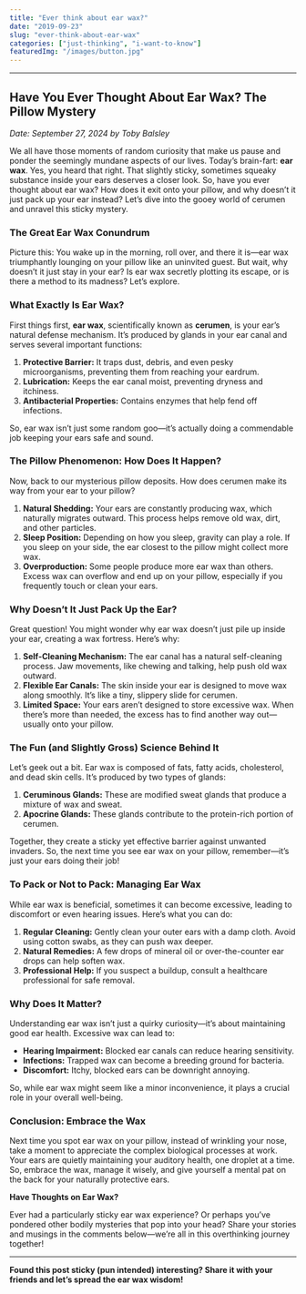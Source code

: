 ```yaml
---
title: "Ever think about ear wax?"
date: "2019-09-23"
slug: "ever-think-about-ear-wax"
categories: ["just-thinking", "i-want-to-know"]
featuredImg: "/images/button.jpg"
---
```


<!-- wp:separator -->
<hr class="wp-block-separator has-alpha-channel-opacity"/>
<!-- /wp:separator -->

<!-- wp:heading -->
<h2 class="wp-block-heading"><strong>Have You Ever Thought About Ear Wax? The Pillow Mystery</strong></h2>
<!-- /wp:heading -->

<!-- wp:paragraph -->
<p><em>Date: September 27, 2024 by Toby Balsley</em></p>
<!-- /wp:paragraph -->

<!-- wp:paragraph -->
<p>We all have those moments of random curiosity that make us pause and ponder the seemingly mundane aspects of our lives. Today’s brain-fart: <strong>ear wax</strong>. Yes, you heard that right. That slightly sticky, sometimes squeaky substance inside your ears deserves a closer look. So, have you ever thought about ear wax? How does it exit onto your pillow, and why doesn’t it just pack up your ear instead? Let’s dive into the gooey world of cerumen and unravel this sticky mystery.</p>
<!-- /wp:paragraph -->

<!-- wp:heading {"level":3} -->
<h3 class="wp-block-heading"><strong>The Great Ear Wax Conundrum</strong></h3>
<!-- /wp:heading -->

<!-- wp:paragraph -->
<p>Picture this: You wake up in the morning, roll over, and there it is—ear wax triumphantly lounging on your pillow like an uninvited guest. But wait, why doesn’t it just stay in your ear? Is ear wax secretly plotting its escape, or is there a method to its madness? Let’s explore.</p>
<!-- /wp:paragraph -->

<!-- wp:heading {"level":3} -->
<h3 class="wp-block-heading"><strong>What Exactly Is Ear Wax?</strong></h3>
<!-- /wp:heading -->

<!-- wp:paragraph -->
<p>First things first, <strong>ear wax</strong>, scientifically known as <strong>cerumen</strong>, is your ear’s natural defense mechanism. It’s produced by glands in your ear canal and serves several important functions:</p>
<!-- /wp:paragraph -->

<!-- wp:list {"ordered":true} -->
<ol class="wp-block-list"><!-- wp:list-item -->
<li><strong>Protective Barrier:</strong> It traps dust, debris, and even pesky microorganisms, preventing them from reaching your eardrum.</li>
<!-- /wp:list-item -->

<!-- wp:list-item -->
<li><strong>Lubrication:</strong> Keeps the ear canal moist, preventing dryness and itchiness.</li>
<!-- /wp:list-item -->

<!-- wp:list-item -->
<li><strong>Antibacterial Properties:</strong> Contains enzymes that help fend off infections.</li>
<!-- /wp:list-item --></ol>
<!-- /wp:list -->

<!-- wp:paragraph -->
<p>So, ear wax isn’t just some random goo—it’s actually doing a commendable job keeping your ears safe and sound.</p>
<!-- /wp:paragraph -->

<!-- wp:heading {"level":3} -->
<h3 class="wp-block-heading"><strong>The Pillow Phenomenon: How Does It Happen?</strong></h3>
<!-- /wp:heading -->

<!-- wp:paragraph -->
<p>Now, back to our mysterious pillow deposits. How does cerumen make its way from your ear to your pillow?</p>
<!-- /wp:paragraph -->

<!-- wp:list {"ordered":true} -->
<ol class="wp-block-list"><!-- wp:list-item -->
<li><strong>Natural Shedding:</strong> Your ears are constantly producing wax, which naturally migrates outward. This process helps remove old wax, dirt, and other particles.</li>
<!-- /wp:list-item -->

<!-- wp:list-item -->
<li><strong>Sleep Position:</strong> Depending on how you sleep, gravity can play a role. If you sleep on your side, the ear closest to the pillow might collect more wax.</li>
<!-- /wp:list-item -->

<!-- wp:list-item -->
<li><strong>Overproduction:</strong> Some people produce more ear wax than others. Excess wax can overflow and end up on your pillow, especially if you frequently touch or clean your ears.</li>
<!-- /wp:list-item --></ol>
<!-- /wp:list -->

<!-- wp:heading {"level":3} -->
<h3 class="wp-block-heading"><strong>Why Doesn’t It Just Pack Up the Ear?</strong></h3>
<!-- /wp:heading -->

<!-- wp:paragraph -->
<p>Great question! You might wonder why ear wax doesn’t just pile up inside your ear, creating a wax fortress. Here’s why:</p>
<!-- /wp:paragraph -->

<!-- wp:list {"ordered":true} -->
<ol class="wp-block-list"><!-- wp:list-item -->
<li><strong>Self-Cleaning Mechanism:</strong> The ear canal has a natural self-cleaning process. Jaw movements, like chewing and talking, help push old wax outward.</li>
<!-- /wp:list-item -->

<!-- wp:list-item -->
<li><strong>Flexible Ear Canals:</strong> The skin inside your ear is designed to move wax along smoothly. It’s like a tiny, slippery slide for cerumen.</li>
<!-- /wp:list-item -->

<!-- wp:list-item -->
<li><strong>Limited Space:</strong> Your ears aren’t designed to store excessive wax. When there’s more than needed, the excess has to find another way out—usually onto your pillow.</li>
<!-- /wp:list-item --></ol>
<!-- /wp:list -->

<!-- wp:heading {"level":3} -->
<h3 class="wp-block-heading"><strong>The Fun (and Slightly Gross) Science Behind It</strong></h3>
<!-- /wp:heading -->

<!-- wp:paragraph -->
<p>Let’s geek out a bit. Ear wax is composed of fats, fatty acids, cholesterol, and dead skin cells. It’s produced by two types of glands:</p>
<!-- /wp:paragraph -->

<!-- wp:list {"ordered":true} -->
<ol class="wp-block-list"><!-- wp:list-item -->
<li><strong>Ceruminous Glands:</strong> These are modified sweat glands that produce a mixture of wax and sweat.</li>
<!-- /wp:list-item -->

<!-- wp:list-item -->
<li><strong>Apocrine Glands:</strong> These glands contribute to the protein-rich portion of cerumen.</li>
<!-- /wp:list-item --></ol>
<!-- /wp:list -->

<!-- wp:paragraph -->
<p>Together, they create a sticky yet effective barrier against unwanted invaders. So, the next time you see ear wax on your pillow, remember—it’s just your ears doing their job!</p>
<!-- /wp:paragraph -->

<!-- wp:heading {"level":3} -->
<h3 class="wp-block-heading"><strong>To Pack or Not to Pack: Managing Ear Wax</strong></h3>
<!-- /wp:heading -->

<!-- wp:paragraph -->
<p>While ear wax is beneficial, sometimes it can become excessive, leading to discomfort or even hearing issues. Here’s what you can do:</p>
<!-- /wp:paragraph -->

<!-- wp:list {"ordered":true} -->
<ol class="wp-block-list"><!-- wp:list-item -->
<li><strong>Regular Cleaning:</strong> Gently clean your outer ears with a damp cloth. Avoid using cotton swabs, as they can push wax deeper.</li>
<!-- /wp:list-item -->

<!-- wp:list-item -->
<li><strong>Natural Remedies:</strong> A few drops of mineral oil or over-the-counter ear drops can help soften wax.</li>
<!-- /wp:list-item -->

<!-- wp:list-item -->
<li><strong>Professional Help:</strong> If you suspect a buildup, consult a healthcare professional for safe removal.</li>
<!-- /wp:list-item --></ol>
<!-- /wp:list -->

<!-- wp:heading {"level":3} -->
<h3 class="wp-block-heading"><strong>Why Does It Matter?</strong></h3>
<!-- /wp:heading -->

<!-- wp:paragraph -->
<p>Understanding ear wax isn’t just a quirky curiosity—it’s about maintaining good ear health. Excessive wax can lead to:</p>
<!-- /wp:paragraph -->

<!-- wp:list -->
<ul class="wp-block-list"><!-- wp:list-item -->
<li><strong>Hearing Impairment:</strong> Blocked ear canals can reduce hearing sensitivity.</li>
<!-- /wp:list-item -->

<!-- wp:list-item -->
<li><strong>Infections:</strong> Trapped wax can become a breeding ground for bacteria.</li>
<!-- /wp:list-item -->

<!-- wp:list-item -->
<li><strong>Discomfort:</strong> Itchy, blocked ears can be downright annoying.</li>
<!-- /wp:list-item --></ul>
<!-- /wp:list -->

<!-- wp:paragraph -->
<p>So, while ear wax might seem like a minor inconvenience, it plays a crucial role in your overall well-being.</p>
<!-- /wp:paragraph -->

<!-- wp:heading {"level":3} -->
<h3 class="wp-block-heading"><strong>Conclusion: Embrace the Wax</strong></h3>
<!-- /wp:heading -->

<!-- wp:paragraph -->
<p>Next time you spot ear wax on your pillow, instead of wrinkling your nose, take a moment to appreciate the complex biological processes at work. Your ears are quietly maintaining your auditory health, one droplet at a time. So, embrace the wax, manage it wisely, and give yourself a mental pat on the back for your naturally protective ears.</p>
<!-- /wp:paragraph -->

<!-- wp:paragraph -->
<p><strong>Have Thoughts on Ear Wax?</strong></p>
<!-- /wp:paragraph -->

<!-- wp:paragraph -->
<p>Ever had a particularly sticky ear wax experience? Or perhaps you’ve pondered other bodily mysteries that pop into your head? Share your stories and musings in the comments below—we’re all in this overthinking journey together!</p>
<!-- /wp:paragraph -->

<!-- wp:separator -->
<hr class="wp-block-separator has-alpha-channel-opacity"/>
<!-- /wp:separator -->

<!-- wp:paragraph -->
<p><strong>Found this post sticky (pun intended) interesting? Share it with your friends and let’s spread the ear wax wisdom!</strong></p>
<!-- /wp:paragraph -->

<!-- wp:paragraph -->
<p></p>
<!-- /wp:paragraph -->
